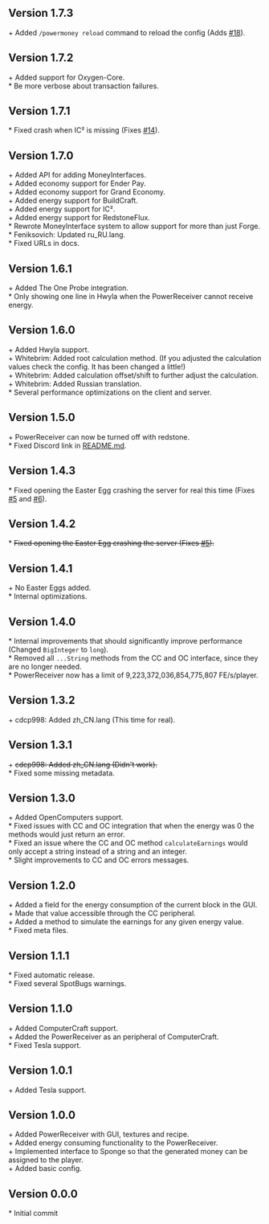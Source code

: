 Version 1.7.3
-------------

\+ Added `/powermoney reload` command to reload the config (Adds [#18](https://github.com/AuraDevelopmentTeam/PowerMoney/issues/18)).  


Version 1.7.2
-------------

\+ Added support for Oxygen-Core.  
\* Be more verbose about transaction failures.  


Version 1.7.1
-------------

\* Fixed crash when IC² is missing (Fixes [#14](https://github.com/AuraDevelopmentTeam/PowerMoney/issues/14)).  


Version 1.7.0
-------------

\+ Added API for adding MoneyInterfaces.  
\+ Added economy support for Ender Pay.  
\+ Added economy support for Grand Economy.  
\+ Added energy support for BuildCraft.  
\+ Added energy support for IC².  
\+ Added energy support for RedstoneFlux.  
\* Rewrote MoneyInterface system to allow support for more than just Forge.  
\* Feniksovich: Updated ru_RU.lang.  
\* Fixed URLs in docs.  


Version 1.6.1
-------------

\+ Added The One Probe integration.  
\* Only showing one line in Hwyla when the PowerReceiver cannot receive energy.  


Version 1.6.0
-------------

\+ Added Hwyla support.  
\+ Whitebrim: Added root calculation method. (If you adjusted the calculation values check the config. It has been changed a little!)  
\+ Whitebrim: Added calculation offset/shift to further adjust the calculation.  
\+ Whitebrim: Added Russian translation.  
\* Several performance optimizations on the client and server.  


Version 1.5.0
-------------

\+ PowerReceiver can now be turned off with redstone.  
\* Fixed Discord link in [README.md](README.md).  


Version 1.4.3
-------------

\* Fixed opening the Easter Egg crashing the server for real this time (Fixes [#5](https://github.com/AuraDevelopmentTeam/PowerMoney/issues/5) and
  [#6](https://github.com/AuraDevelopmentTeam/PowerMoney/issues/6)).  


Version 1.4.2
-------------

\* ~~Fixed opening the Easter Egg crashing the server (Fixes [#5](https://github.com/AuraDevelopmentTeam/PowerMoney/issues/5)).~~  


Version 1.4.1
-------------

\+ No Easter Eggs added.  
\* Internal optimizations.  


Version 1.4.0
-------------

\* Internal improvements that should significantly improve performance (Changed `BigInteger` to `long`).  
\* Removed all `...String` methods from the CC and OC interface, since they are no longer needed.  
\* PowerReceiver now has a limit of 9,223,372,036,854,775,807 FE/s/player.  


Version 1.3.2
-------------

\+ cdcp998: Added zh_CN.lang (This time for real).  


Version 1.3.1
-------------

\+ ~~cdcp998: Added zh_CN.lang (Didn't work).~~  
\* Fixed some missing metadata.  


Version 1.3.0
-------------

\+ Added OpenComputers support.  
\* Fixed issues with CC and OC integration that when the energy was 0 the methods would just return an error.  
\* Fixed an issue where the CC and OC method `calculateEarnings` would only accept a string instead of a string and an integer.  
\* Slight improvements to CC and OC errors messages.  


Version 1.2.0
-------------

\+ Added a field for the energy consumption of the current block in the GUI.  
\+ Made that value accessible through the CC peripheral.  
\+ Added a method to simulate the earnings for any given energy value.  
\* Fixed meta files.   


Version 1.1.1
-------------

\* Fixed automatic release.  
\* Fixed several SpotBugs warnings.   


Version 1.1.0
-------------

\+ Added ComputerCraft support.  
\+ Added the PowerReceiver as an peripheral of ComputerCraft.  
\* Fixed Tesla support.  


Version 1.0.1
-------------

\+ Added Tesla support.  


Version 1.0.0
-------------

\+ Added PowerReceiver with GUI, textures and recipe.  
\+ Added energy consuming functionality to the PowerReceiver.  
\+ Implemented interface to Sponge so that the generated money can be assigned to the player.  
\+ Added basic config.  


Version 0.0.0
-------------

\* Initial commit  
